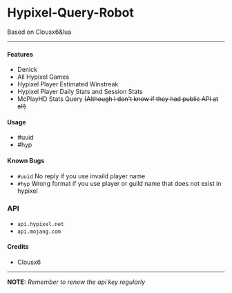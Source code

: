 # Hypixel-Query-Robot
Based on Clousx6&amp;lua

------------

#### Features
* Denick
* All Hypixel Games
* Hypixel Player Estimated Winstreak
* Hypixel Player Daily Stats and Session Stats
* McPlayHD Stats Query ~~(Although I don't know if they had public API at all)~~

#### Usage
* #uuid
* #hyp

#### Known Bugs
* `#uuid` No reply if you use invaild player name
* `#hyp` Wrong format if you use player or guild name that does not exist in hypixel

### API
* `api.hypixel.net`
* `api.mojang.com`

#### Credits
* Clousx6

------------

**NOTE:**
*Remember to renew the api key regularly*
